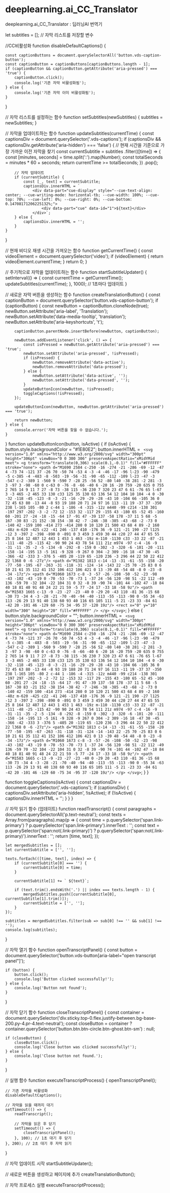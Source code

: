 # deeplearning.ai_CC_Translator
deeplearning.ai_CC_Translator : 딥러닝AI 번역기

let subtitles = []; // 자막 리스트를 저장할 변수

//CC비활성화
function disableDefaultCaptions() {
    
    const captionButtons = document.querySelectorAll('button.vds-caption-button');
    const captionButton = captionButtons[captionButtons.length - 1];
    if (captionButton && captionButton.getAttribute('aria-pressed') === 'true') {
        captionButton.click();
        console.log('기존 자막 비활성화됨');
    } else {
        console.log('기존 자막 이미 비활성화됨');
    }
}

// 자막 리스트를 설정하는 함수
function setSubtitles(newSubtitles) {
    subtitles = newSubtitles;
}

// 자막을 업데이트하는 함수
function updateSubtitles(currentTime) {
    const captionsDiv = document.querySelector('.vds-captions');
    if (captionsDiv && captionsDiv.getAttribute('aria-hidden') === 'false') {
        // 현재 시간을 기준으로 가장 가까운 이전 자막을 찾기
        const currentSubtitle = subtitles
            .filter(([time]) => {
                const [minutes, seconds] = time.split(':').map(Number);
                const totalSeconds = minutes * 60 + seconds;
                return currentTime >= totalSeconds;
            })
            .pop();

        // 자막 업데이트
        if (currentSubtitle) {
            const [_, text] = currentSubtitle;
            captionsDiv.innerHTML = `
                <div data-part="cue-display" style="--cue-text-align: center; --cue-writing-mode: horizontal-tb; --cue-width: 100%; --cue-top: 70%; --cue-left: 0%; --cue-right: 0%; --cue-bottom: 0.14708171206225132%;">
                    <div data-part="cue" data-id="1">${text}</div>
                </div>`;
        } else {
            captionsDiv.innerHTML = '';
        }
    }
}

// 현재 비디오 재생 시간을 가져오는 함수
function getCurrentTime() {
    const videoElement = document.querySelector('video');
    if (videoElement) {
        return videoElement.currentTime;
    }
    return 0;
}

// 주기적으로 자막을 업데이트하는 함수
function startSubtitleUpdater() {
    setInterval(() => {
        const currentTime = getCurrentTime();
        updateSubtitles(currentTime);
    }, 1000); // 1초마다 업데이트
}

// 새로운 자막 버튼을 생성하는 함수
function createTranslationButton() {
    const captionButton = document.querySelector('button.vds-caption-button');
    if (captionButton) {
        const newButton = captionButton.cloneNode(true);
        newButton.setAttribute('aria-label', 'Translation');
        newButton.setAttribute('data-media-tooltip', 'translation');
        newButton.setAttribute('aria-keyshortcuts', 't');

        captionButton.parentNode.insertBefore(newButton, captionButton);

        newButton.addEventListener('click', () => {
            const isPressed = newButton.getAttribute('aria-pressed') === 'true';
            newButton.setAttribute('aria-pressed', !isPressed);
            if (isPressed) {
                newButton.removeAttribute('data-active');
                newButton.removeAttribute('data-pressed');
            } else {
                newButton.setAttribute('data-active', '');
                newButton.setAttribute('data-pressed', '');
            }
            updateButtonIcon(newButton, !isPressed);
            toggleCaptions(!isPressed);
        });

        updateButtonIcon(newButton, newButton.getAttribute('aria-pressed') === 'true');

        return newButton;
    } else {
        console.error('자막 버튼을 찾을 수 없습니다.');
    }
}
function updateButtonIcon(button, isActive) {
    if (isActive) {
        button.style.backgroundColor = "#1E80E2"; 
        button.innerHTML = `
            <svg version="1.0" xmlns="http://www.w3.org/2000/svg"
             width="300pt" height="306pt" viewBox="0 0 300 306"
             preserveAspectRatio="xMidYMid meet">
            <g transform="translate(0,306) scale(0.1,-0.1)"
            fill="#FFFFFF" stroke="none">
            <path d="M1690 2584 c-250 -16 -274 -21 -286 -69 -12 -47 4 -73 74 -121 37
            -26 70 -50 74 -53 4 -3 -4 -46 -17 -96 l-23 -90 -479 -5 c-385 -4 -483 -8
            -503 -19 -56 -31 -90 -65 -112 -109 l-23 -47 -3 -547 c-2 -389 1 -560 9 -590
            7 -28 25 -56 52 -80 l40 -38 281 -2 281 -3 3 -97 3 -98 -60 0 c-63 0 -76 -8
            -66 -40 6 -20 16 -20 759 -20 635 0 755 2 765 14 9 11 7 27 -8 73 -38 115 -36
            230 7 320 23 47 6 61 -76 65 l-67 3 -3 465 -2 465 33 130 c33 125 35 130 63
            136 54 12 104 10 104 -4 0 -30 -32 -118 -45 -123 -8 -3 -21 -16 -29 -29 -28
            -43 10 -104 66 -105 36 0 72 45 63 80 -13 44 -8 93 19 188 20 71 24 97 16 113
            -11 19 -37 37 -350 238 l-165 105 -80 2 c-44 1 -186 -4 -315 -12z m440 -99
            c214 -138 301 -197 297 -202 -3 -2 -72 12 -153 32 -117 29 -155 43 -180 65
            -52 45 -160 60 -201 27 -24 -18 -15 -64 17 -91 47 -39 137 -58 178 -37 11 5
            68 -5 167 -30 83 -21 152 -38 154 -38 42 -7 -246 -38 -385 -43 -68 -2 -73 0
            -140 42 -159 100 -414 273 -414 280 0 10 120 21 500 43 68 4 89 -2 160 -48z
            m-620 -425 c22 -41 246 -137 410 -176 36 -9 121 -21 190 -27 l125 -12 3 -397
            2 -398 -890 0 -891 0 3 459 3 459 30 44 c20 27 44 47 65 55 25 8 164 12 487
            12 443 1 453 1 463 -19z m-110 -1130 c33 -33 22 -87 -21 -111 -48 -25 -115 42
            -90 90 24 43 78 54 111 21z m974 -97 c-4 -16 -9 -31 -11 -35 -2 -5 -134 -8
            -292 -8 -159 0 -302 -3 -320 -6 -101 -20 -111 -158 -14 -195 13 -5 161 -9 328
            -9 267 0 304 -2 309 -16 18 -47 30 -45 -366 -42 -333 3 -376 5 -405 20 -119
            65 -120 236 -3 296 44 22 50 22 412 22 l368 0 -6 -27z"/>
            <path d="M1382 1813 c-14 -13 -31 -61 -55 -158 -20 -77 -50 -195 -67 -263 -31
            -118 -31 -124 -14 -143 22 -25 70 -25 83 0 6 10 21 61 35 112 41 152 106 412
            106 421 0 13 -39 48 -54 48 -8 0 -23 -8 -34 -17z"/>
            <path d="M1060 1673 c-8 -3 -57 -26 -108 -50 -52 -23 -98 -43 -102 -43 -19 0
            -70 -53 -70 -73 1 -37 24 -56 120 -98 51 -22 112 -49 136 -59 70 -32 104 -22
            104 31 0 32 -8 39 -90 74 -101 44 -102 47 -18 84 40 18 81 40 91 48 24 22 21
            59 -5 77 -24 17 -33 18 -58 9z"/>
            <path d="M1583 1665 c-13 -9 -23 -27 -23 -40 0 -29 20 -43 110 -81 36 -15 68
            -30 73 -34 4 -3 -28 -21 -70 -40 -94 -40 -113 -55 -113 -90 0 -55 34 -63 113
            -26 29 13 91 40 138 60 93 40 116 65 105 111 -5 21 -23 33 -84 61 -42 20 -101
            46 -129 60 -75 34 -95 37 -120 19z"/>
            <rect x="0" y="10" width="300" height="20" fill="#FFFFFF" />
            </g>
            </svg>`;
    } else {
        button.style.backgroundColor = ""; 
        button.innerHTML = `
            <svg version="1.0" xmlns="http://www.w3.org/2000/svg"
             width="300pt" height="306pt" viewBox="0 0 300 306"
             preserveAspectRatio="xMidYMid meet">
            <g transform="translate(0,306) scale(0.1,-0.1)"
            fill="#FFFFFF" stroke="none">
            <path d="M1690 2584 c-250 -16 -274 -21 -286 -69 -12 -47 4 -73 74 -121 37
            -26 70 -50 74 -53 4 -3 -4 -46 -17 -96 l-23 -90 -479 -5 c-385 -4 -483 -8
            -503 -19 -56 -31 -90 -65 -112 -109 l-23 -47 -3 -547 c-2 -389 1 -560 9 -590
            7 -28 25 -56 52 -80 l40 -38 281 -2 281 -3 3 -97 3 -98 -60 0 c-63 0 -76 -8
            -66 -40 6 -20 16 -20 759 -20 635 0 755 2 765 14 9 11 7 27 -8 73 -38 115 -36
            230 7 320 23 47 6 61 -76 65 l-67 3 -3 465 -2 465 33 130 c33 125 35 130 63
            136 54 12 104 10 104 -4 0 -30 -32 -118 -45 -123 -8 -3 -21 -16 -29 -29 -28
            -43 10 -104 66 -105 36 0 72 45 63 80 -13 44 -8 93 19 188 20 71 24 97 16 113
            -11 19 -37 37 -350 238 l-165 105 -80 2 c-44 1 -186 -4 -315 -12z m440 -99
            c214 -138 301 -197 297 -202 -3 -2 -72 12 -153 32 -117 29 -155 43 -180 65
            -52 45 -160 60 -201 27 -24 -18 -15 -64 17 -91 47 -39 137 -58 178 -37 11 5
            68 -5 167 -30 83 -21 152 -38 154 -38 42 -7 -246 -38 -385 -43 -68 -2 -73 0
            -140 42 -159 100 -414 273 -414 280 0 10 120 21 500 43 68 4 89 -2 160 -48z
            m-620 -425 c22 -41 246 -137 410 -176 36 -9 121 -21 190 -27 l125 -12 3 -397
            2 -398 -890 0 -891 0 3 459 3 459 30 44 c20 27 44 47 65 55 25 8 164 12 487
            12 443 1 453 1 463 -19z m-110 -1130 c33 -33 22 -87 -21 -111 -48 -25 -115 42
            -90 90 24 43 78 54 111 21z m974 -97 c-4 -16 -9 -31 -11 -35 -2 -5 -134 -8
            -292 -8 -159 0 -302 -3 -320 -6 -101 -20 -111 -158 -14 -195 13 -5 161 -9 328
            -9 267 0 304 -2 309 -16 18 -47 30 -45 -366 -42 -333 3 -376 5 -405 20 -119
            65 -120 236 -3 296 44 22 50 22 412 22 l368 0 -6 -27z"/>
            <path d="M1382 1813 c-14 -13 -31 -61 -55 -158 -20 -77 -50 -195 -67 -263 -31
            -118 -31 -124 -14 -143 22 -25 70 -25 83 0 6 10 21 61 35 112 41 152 106 412
            106 421 0 13 -39 48 -54 48 -8 0 -23 -8 -34 -17z"/>
            <path d="M1060 1673 c-8 -3 -57 -26 -108 -50 -52 -23 -98 -43 -102 -43 -19 0
            -70 -53 -70 -73 1 -37 24 -56 120 -98 51 -22 112 -49 136 -59 70 -32 104 -22
            104 31 0 32 -8 39 -90 74 -101 44 -102 47 -18 84 40 18 81 40 91 48 24 22 21
            59 -5 77 -24 17 -33 18 -58 9z"/>
            <path d="M1583 1665 c-13 -9 -23 -27 -23 -40 0 -29 20 -43 110 -81 36 -15 68
            -30 73 -34 4 -3 -28 -21 -70 -40 -94 -40 -113 -55 -113 -90 0 -55 34 -63 113
            -26 29 13 91 40 138 60 93 40 116 65 105 111 -5 21 -23 33 -84 61 -42 20 -101
            46 -129 60 -75 34 -95 37 -120 19z"/>
            </g>
            </svg>`;
    }
}

function toggleCaptions(isActive) {
    const captionsDiv = document.querySelector('.vds-captions');
    if (captionsDiv) {
        captionsDiv.setAttribute('aria-hidden', !isActive);
        if (!isActive) {
            captionsDiv.innerHTML = '';
        }
    }
}

// 자막 읽기 함수 (업데이트)
function readTranscript() {
    const paragraphs = document.querySelectorAll('p.text-neutral');
    const texts = Array.from(paragraphs).map(p => {
        const time = p.querySelector('span.link-primary') ? p.querySelector('span.link-primary').innerText : '';
        const text = p.querySelector('span:not(.link-primary)') ? p.querySelector('span:not(.link-primary)').innerText : '';
        return [time, text];
    });

    let mergedSubtitles = [];
    let currentSubtitle = ['', ''];

    texts.forEach(([time, text], index) => {
        if (currentSubtitle[0] === '') {
            currentSubtitle[0] = time;
        }

        currentSubtitle[1] += ` ${text}`;

        if (text.trim().endsWith('.') || index === texts.length - 1) {
            mergedSubtitles.push([currentSubtitle[0], currentSubtitle[1].trim()]);
            currentSubtitle = ['', ''];
        }
    });

    subtitles = mergedSubtitles.filter(sub => sub[0] !== '' && sub[1] !== '');
    console.log(subtitles);
}

// 자막 열기 함수
function openTranscriptPanel() {
    const button = document.querySelector('button.vds-button[aria-label="open transcript panel"]');

    if (button) {
        button.click();
        console.log('Button clicked successfully!');
    } else {
        console.log('Button not found');
    }
}

// 자막 닫기 함수
function closeTranscriptPanel() {
    const container = document.querySelector('div.sticky.top-0.flex.justify-between.bg-base-200.py-4.pr-4.text-neutral');
    const closeButton = container ? container.querySelector('button.btn.btn-circle.btn-ghost.btn-sm') : null;

    if (closeButton) {
        closeButton.click();
        console.log('Close button was clicked successfully!');
    } else {
        console.log('Close button not found.');
    }
}

// 실행 함수
function executeTranscriptProcess() {
    openTranscriptPanel();

    // 기존 자막을 비활성화
    disableDefaultCaptions();

    // 자막을 읽을 때까지 대기
    setTimeout(() => {
        readTranscript();

        // 자막을 읽은 후 닫기
        setTimeout(() => {
            closeTranscriptPanel();
        }, 100); // 1초 대기 후 닫기
    }, 200); // 2초 대기 후 자막 읽기
}

// 자막 업데이트 시작
startSubtitleUpdater();

// 새로운 버튼을 생성하고 페이지에 추가
createTranslationButton();

// 자막 프로세스 실행
executeTranscriptProcess();